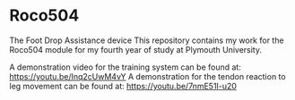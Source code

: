 # Roco504
The Foot Drop Assistance device
This repository contains my work for the Roco504 module for my fourth year of study at Plymouth University. 

A demonstration video for the training system can be found at:
https://youtu.be/Inq2cUwM4vY
A demonstration for the tendon reaction to leg movement can be found at:
https://youtu.be/7nmE51I-u20
